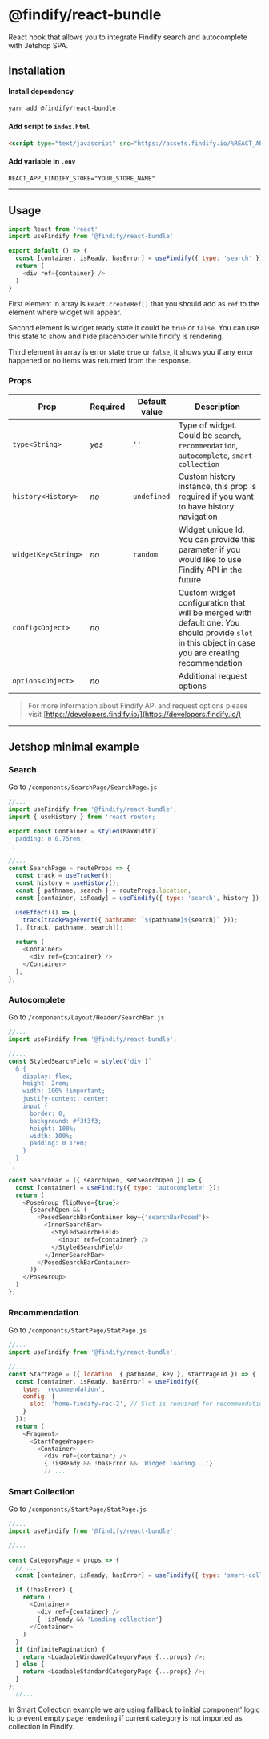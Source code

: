 # @findify/react-bundle
React hook that allows you to integrate Findify search and autocomplete with Jetshop SPA.

## Installation

#### Install dependency
```bash
yarn add @findify/react-bundle
```

#### Add script to `index.html`
```html
<script type="text/javascript" src="https://assets.findify.io/%REACT_APP_FINDIFY_STORE%.min.js"></script>

```

#### Add variable in `.env`
```
REACT_APP_FINDIFY_STORE="YOUR_STORE_NAME"
```
---
## Usage
```javascript
import React from 'react'
import useFindify from '@findify/react-bundle'

export default () => {
  const [container, isReady, hasError] = useFindify({ type: 'search' })
  return (
    <div ref={container} />
  )
}
```

First element in array is `React.createRef()` that you should add as `ref` to the element where widget will appear.

Second element is widget ready state it could be `true` or `false`. You can use this state to show and hide placeholder while findify is rendering.

Third element in array is error state `true` or `false`, it shows you if any error happened
 or no items was returned from the response.

### Props

| Prop | Required | Default value | Description |
|---|---|---|---|
| `type<String>` | *yes* | `''`| Type of widget. Could be `search`, `recommendation`, `autocomplete`, `smart-collection` |
| `history<History>` | *no* | `undefined`| Custom history instance, this prop is required if you want to have history navigation |
| `widgetKey<String>` | *no* | `random`| Widget unique Id. You can provide this parameter if you would like to use Findify API in the future |
| `config<Object>` | *no* | | Custom widget configuration that will be merged with default one. You should provide `slot` in this object in case you are creating recommendation |
| `options<Object>` | *no* | | Additional request options |

> For more information about Findify API and request options please visit [https://developers.findify.io/](https://developers.findify.io/)


---
## Jetshop minimal example

### Search
Go to `/components/SearchPage/SearchPage.js` 
```javascript
//...
import useFindify from '@findify/react-bundle';
import { useHistory } from 'react-router;

export const Container = styled(MaxWidth)`
  padding: 0 0.75rem;
`;

//...
const SearchPage = routeProps => {
  const track = useTracker();
  const history = useHistory();
  const { pathname, search } = routeProps.location;
  const [container, isReady] = useFindify({ type: 'search', history });

  useEffect(() => {
    track(trackPageEvent({ pathname: `${pathname}${search}` }));
  }, [track, pathname, search]);

  return (
    <Container>
      <div ref={container} />
    </Container>
  );
};
```

### Autocomplete
Go to `/components/Layout/Header/SearchBar.js`
```javascript
//...
import useFindify from '@findify/react-bundle';

//...
const StyledSearchField = styled('div')`
  & {
    display: flex;
    height: 2rem;
    width: 100% !important;
    justify-content: center;
    input {
      border: 0;
      background: #f3f3f3;
      height: 100%;
      width: 100%;
      padding: 0 1rem;
    }
  }
`;

const SearchBar = ({ searchOpen, setSearchOpen }) => {
  const [container] = useFindify({ type: 'autocomplete' });
  return (
    <PoseGroup flipMove={true}>
      {searchOpen && (
        <PosedSearchBarContainer key={'searchBarPosed'}>
          <InnerSearchBar>
            <StyledSearchField>
              <input ref={container} />
            </StyledSearchField>
          </InnerSearchBar>
        </PosedSearchBarContainer>
      )}
    </PoseGroup>
  )
};
```

### Recommendation
Go to `/components/StartPage/StatPage.js`
```javascript
//...
import useFindify from '@findify/react-bundle';

//...
const StartPage = ({ location: { pathname, key }, startPageId }) => {
  const [container, isReady, hasError] = useFindify({
    type: 'recommendation',
    config: {
      slot: 'home-findify-rec-2', // Slot is required for recommendations
    }
  });
  return (
    <Fragment>
      <StartPageWrapper>
        <Container>
          <div ref={container} />
          { !isReady && !hasError && 'Widget loading...'}
          // ...
```

### Smart Collection
Go to `/components/StartPage/StatPage.js`
```javascript
//...
import useFindify from '@findify/react-bundle';

//...

const CategoryPage = props => {
  // ...
  const [container, isReady, hasError] = useFindify({ type: 'smart-collection' });

  if (!hasError) {
    return (
      <Container>
        <div ref={container} />
        { !isReady && 'Loading collection'}
      </Container>
    )
  }
  if (infinitePagination) {
    return <LoadableWindowedCategoryPage {...props} />;
  } else {
    return <LoadableStandardCategoryPage {...props} />;
  }
};
  //...
```
In Smart Collection example we are using fallback to initial component' logic to prevent empty page rendering if current category is not imported as collection in Findify.
        